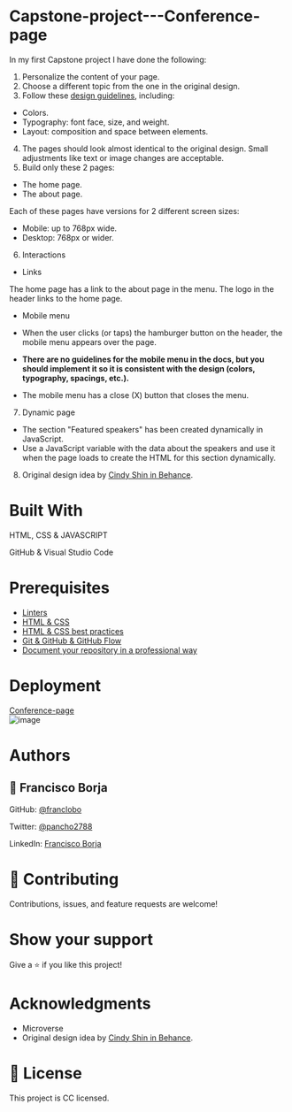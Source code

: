 # Capstone-project---Conference-page

In my first Capstone project I have done the following:

1. Personalize the content of your page. 
2. Choose a different topic from the one in the original design.
3. Follow these [design guidelines](https://www.behance.net/gallery/29845175/CC-Global-Summit-2015), including:

- Colors.
- Typography: font face, size, and weight.
- Layout: composition and space between elements.

4. The pages should look almost identical to the original design. Small adjustments like text or image changes are acceptable.
5. Build only these 2 pages:
- The home page.
- The about page.

Each of these pages have versions for 2 different screen sizes:
- Mobile: up to 768px wide.
- Desktop: 768px or wider.

6. Interactions

- Links

The home page has a link to the about page in the menu.
The logo in the header links to the home page.

- Mobile menu

- When the user clicks (or taps) the hamburger button on the header, the mobile menu appears over the page.
- **There are no guidelines for the mobile menu in the docs, but you should implement it so it is consistent with the design (colors, typography, spacings, etc.).**
- The mobile menu has a close (X) button that closes the menu.

7. Dynamic page

- The section "Featured speakers" has been created dynamically in JavaScript.
- Use a JavaScript variable with the data about the speakers and use it when the page loads to create the HTML for this section dynamically.

8. Original design idea by [Cindy Shin in Behance](https://www.behance.net/adagio07).


# Built With

HTML, CSS & JAVASCRIPT

GitHub & Visual Studio Code

# Prerequisites

- [Linters](https://github.com/microverseinc/curriculum-transversal-skills/blob/main/clean-code/linters.md)
- [HTML & CSS](https://github.com/microverseinc/linters-config/tree/master/html-css)
-  [HTML & CSS best practices](https://github.com/microverseinc/curriculum-html-css/blob/main/articles/html_css_best_practices.md)
- [Git & GitHub & GitHub Flow](https://github.com/microverseinc/curriculum-transversal-skills/blob/main/git-github/git_github_basics.md)
- [Document your repository in a professional way](https://github.com/microverseinc/curriculum-transversal-skills/blob/main/documentation/clean_repo.md)

# Deployment

[Conference-page](https://franclobo.github.io/Conference-page/)<br>
![image](https://user-images.githubusercontent.com/58642949/176052636-2f25edcb-999a-4f26-9528-a3bd84a9fbfd.png)


# Authors

## 👤 Francisco Borja

GitHub: [@franclobo](https://github.com/franclobo)

Twitter: [@pancho2788](https://twitter.com/Pancho2788)

LinkedIn: [Francisco Borja](https://www.linkedin.com/in/francisco-borja-lobato/)


# 🤝 Contributing

Contributions, issues, and feature requests are welcome!

# Show your support

Give a ⭐️ if you like this project!

# Acknowledgments

- Microverse
- Original design idea by [Cindy Shin in Behance](https://www.behance.net/adagio07).

# 📝 License

This project is CC licensed.
